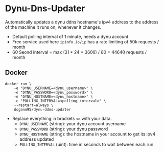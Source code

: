 # Dynu-Dns-Updater
Automatically updates a dynu ddns hostname's ipv4 address to the address of the machine it runs on, whenever it changes. 
- Default polling interval of 1 minute, needs a dynu account
- Free service used here `ipinfo.io/ip` has a rate limiting of 50k requests / month
- 60 Seond interval = max (31 * 24 * 3600) / 60 = 44640 requests / month

## Docker 

```shell
docker run \
    -e "DYNU_USERNAME=<dynu_username>" \
    -e "DYNU_PASSWORD=<dynu_password>" \
    -e "DYNU_HOSTNAME=<dynu_hostname>" \
    -e "POLLING_INTERVAL=<polling_interval>" \
    --restart=always \
    doganm95/dynu-ddns-updater
```

- Replace everything in brackets `<>` with your data:
  - `DYNU_USERNAME` (string): your dynu account username
  - `DYNU_PASSWORD` (string): your dynu password
  - `DYNU_HOSTNAME` (string): the hostname in your account to get its ipv4 address updated
  - `POLLING_INTERVAL` (uint): time in seconds to wait between each run
